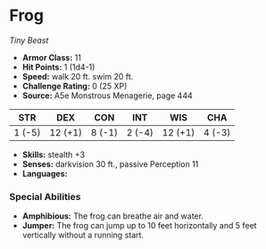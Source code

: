 # Frog

*Tiny* *Beast*

- **Armor Class:** 11
- **Hit Points:** 1 (1d4-1)
- **Speed:** walk 20 ft. swim 20 ft.
- **Challenge Rating:** 0 (25 XP)
- **Source:** A5e Monstrous Menagerie, page 444

| STR | DEX | CON | INT | WIS | CHA |
| --- | --- | --- | --- | --- | --- |
| 1 (-5) | 12 (+1) | 8 (-1) | 2 (-4) | 12 (+1) | 4 (-3) |

- **Skills:** stealth +3
- **Senses:** darkvision 30 ft., passive Perception 11
- **Languages:** 

### Special Abilities

- **Amphibious:** The frog can breathe air and water.
- **Jumper:** The frog can jump up to 10 feet horizontally and 5 feet vertically without a running start.


